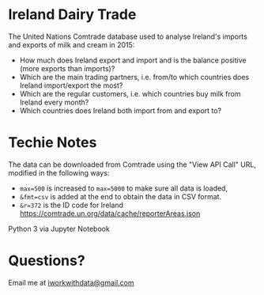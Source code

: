 # Ireland Dairy Trade

The United Nations Comtrade database used to analyse Ireland's imports and exports of milk and cream in 2015:

* How much does Ireland export and import and is the balance positive (more exports than imports)?
* Which are the main trading partners, i.e. from/to which countries does Ireland import/export the most?
* Which are the regular customers, i.e. which countries buy milk from Ireland every month?
* Which countries does Ireland both import from and export to?

# Techie Notes 

The data can be downloaded from Comtrade using the "View API Call" URL, modified in the following ways:

- `max=500` is increased to `max=5000` to make sure all data is loaded,
- `&fmt=csv` is added at the end to obtain the data in CSV format.
- `&r=372` is the ID code for Ireland https://comtrade.un.org/data/cache/reporterAreas.json

Python 3 via Jupyter Notebook

# Questions? 

Email me at iworkwithdata@gmail.com 
